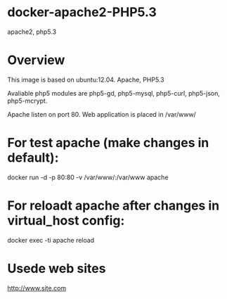 # docker-apache2-PHP5.3

apache2, php5.3

# Overview

This image is based on ubuntu:12.04.
Apache, PHP5.3

Avaliable php5 modules are php5-gd, php5-mysql, php5-curl, php5-json, php5-mcrypt.

Apache listen on port 80.
Web application is placed in /var/www/

# For test apache (make changes in default): 

docker run -d -p 80:80 -v /var/www/:/var/www  apache

# For reloadt apache after changes in virtual_host config: 

docker exec -ti apache reload

# Usede web sites

http://www.site.com
